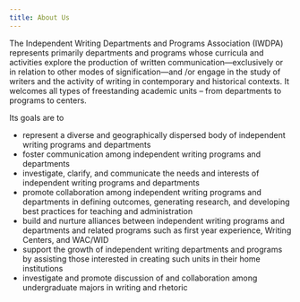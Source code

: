 ```yaml
---
title: About Us 
---
```

The Independent Writing Departments and Programs Association (IWDPA) represents primarily departments and programs whose curricula and activities explore the production of written communication—exclusively or in relation to other modes of signification—and /or engage in the study of writers and the activity of writing in contemporary and historical contexts. It welcomes all types of freestanding academic units – from departments to programs to centers.

Its goals are to

* represent a diverse and geographically dispersed body of independent writing programs and departments
* foster communication among independent writing programs and departments
* investigate, clarify, and communicate the needs and interests of independent writing programs and departments
* promote collaboration among independent writing programs and departments in defining outcomes, generating research, and developing best practices for teaching and administration
* build and nurture alliances between independent writing programs and departments and related programs such as first year experience, Writing Centers, and WAC/WID
* support the growth of independent writing departments and programs by assisting those interested in creating such units in their home institutions
* investigate and promote discussion of and collaboration among undergraduate majors in writing and rhetoric
